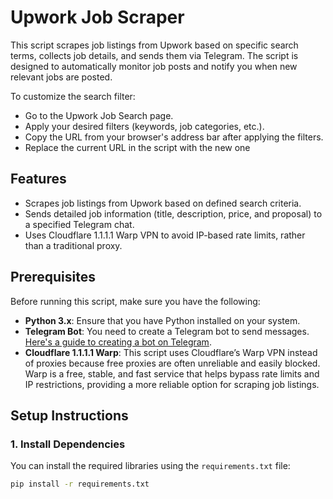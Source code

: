 # Upwork Job Scraper

This script scrapes job listings from Upwork based on specific search terms, collects job details, and sends them via Telegram. The script is designed to automatically monitor job posts and notify you when new relevant jobs are posted.

To customize the search filter:
- Go to the Upwork Job Search page.
- Apply your desired filters (keywords, job categories, etc.).
- Copy the URL from your browser's address bar after applying the filters.
- Replace the current URL in the script with the new one

## Features

- Scrapes job listings from Upwork based on defined search criteria.
- Sends detailed job information (title, description, price, and proposal) to a specified Telegram chat.
- Uses Cloudflare 1.1.1.1 Warp VPN to avoid IP-based rate limits, rather than a traditional proxy.

## Prerequisites

Before running this script, make sure you have the following:

- **Python 3.x**: Ensure that you have Python installed on your system.
- **Telegram Bot**: You need to create a Telegram bot to send messages. [Here's a guide to creating a bot on Telegram](https://core.telegram.org/bots#botfather).
- **Cloudflare 1.1.1.1 Warp**: This script uses Cloudflare’s Warp VPN instead of proxies because free proxies are often unreliable and easily blocked. Warp is a free, stable, and fast service that helps bypass rate limits and IP restrictions, providing a more reliable option for scraping job listings.


## Setup Instructions

### 1. Install Dependencies

You can install the required libraries using the `requirements.txt` file:

```bash
pip install -r requirements.txt

